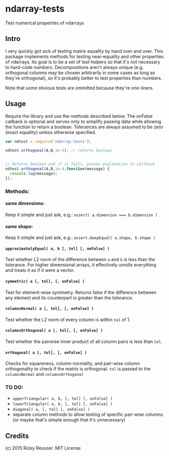 # ndarray-tests

Test numerical properties of ndarrays

## Intro

I very quickly got sick of testing matrix equality by hand over and over. This package implements methods for testing near-equality and other properties of ndarrays. Its goal is to be a set of test helpers so that it's not necessary to hard-code numbers. Decompositions aren't always unique (e.g. orthogonal columns may be chosen arbitrarily in some cases as long as they're orthogonal), so it's probably better to test properties than numbers.

Note that some obvious tests are ommitted because they're one-liners.

## Usage

Require the library and use the methods described below. The onFalse callback is optional and serves only to simplify passing data while allowing the function to return a boolean. Tolerances are always assumed to be zero (exact equality) unless otherwise specified.

```javascript
var ndtest = require('ndarray-tests');

ndtest.orthogonal(A,B,1e-4); // returns boolean


// Returns boolean and if it fails, passes explanation to callback
ndtest.orthogonal(A,B,1e-4,function(message) {
  console.log(message);
});

```

### Methods:

#### same dimensions:
Keep it simple and just ask, e.g.: `assert( a.dimension === b.dimension )`

#### same shape:
Keep it simple and just ask, e.g.: `assert.deepEqual( a.shape, b.shape )`


#### `approximatelyEqual( a, b [, tol] [, onFalse] )`
Test whether L2 norm of the difference between `a` and `b` is less than the tolerance. For higher dimensional arrays, it effectively unrolls everything and treats it as if it were a vector.

#### `symmetric( a [, tol], [, onFalse] )`
Test for element-wise symmetry. Returns false if the difference between any element and its counterpart is greater than the tolerance.

#### `columnsNormal( a [, tol], [, onFalse] )`
Test whether the L2 norm of every column is within `tol` of 1.

#### `columnsOrthogonal( a [, tol], [, onFalse] )`
Test whether the pairwise inner product of all column pairs is less than `tol`.

#### `orthogonal( a [, tol], [, onFalse] )`
Checks for squareness, column normality, and pair-wise column orthogonality to check if the matrix is orthogonal. `tol` is passed to the `columnsNormal` and `columnsOrthogonal`


### TO DO:

- `upperTriangular( a, b, [, tol] [, onFalse] )`
- `lowerTriangular( a, b, [, tol] [, onFalse] )`
- `diagonal( a, [, tol] [, onFalse] )`
- separate column methods to allow testing of specific pair-wise columns (or maybe that's simple enough that it's unnecessary)



## Credits
(c) 2015 Ricky Reusser. MIT License
